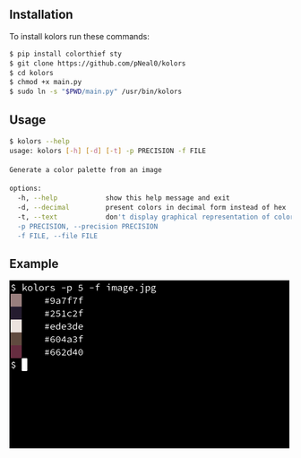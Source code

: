 
## Installation

To install kolors run these commands:

```bash
$ pip install colorthief sty
$ git clone https://github.com/pNeal0/kolors
$ cd kolors
$ chmod +x main.py
$ sudo ln -s "$PWD/main.py" /usr/bin/kolors
```

## Usage

```bash
$ kolors --help
usage: kolors [-h] [-d] [-t] -p PRECISION -f FILE

Generate a color palette from an image

options:
  -h, --help            show this help message and exit
  -d, --decimal         present colors in decimal form instead of hex
  -t, --text            don't display graphical representation of colors
  -p PRECISION, --precision PRECISION
  -f FILE, --file FILE
```

## Example
![usage-example-image](./usage.jpg)
